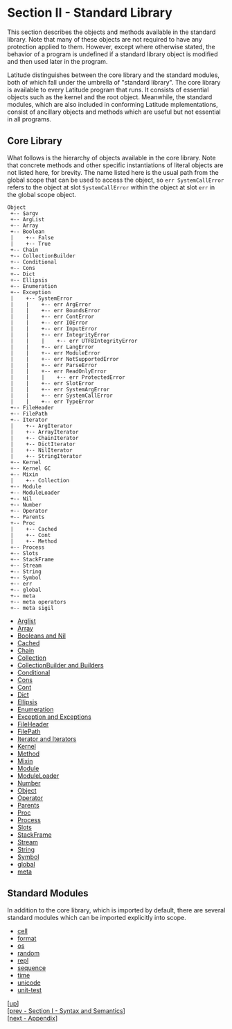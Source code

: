 
# Section II - Standard Library

This section describes the objects and methods available in the
standard library. Note that many of these objects are not required to
have any protection applied to them. However, except where otherwise
stated, the behavior of a program is undefined if a standard library
object is modified and then used later in the program.

Latitude distinguishes between the core library and the standard
modules, both of which fall under the umbrella of "standard
library". The core library is available to every Latitude program that
runs. It consists of essential objects such as the kernel and the root
object. Meanwhile, the standard modules, which are also included in
conforming Latitude mplementations, consist of ancillary objects and
methods which are useful but not essential in all programs.

## Core Library

What follows is the hierarchy of objects available in the core
library. Note that concrete methods and other specific instantiations
of literal objects are not listed here, for brevity. The name listed
here is the usual path from the global scope that can be used to
access the object, so `err SystemCallError` refers to the object at
slot `SystemCallError` within the object at slot `err` in the global
scope object.

    Object
     +-- $argv
     +-- ArgList
     +-- Array
     +-- Boolean
     |    +-- False
     |    +-- True
     +-- Chain
     +-- CollectionBuilder
     +-- Conditional
     +-- Cons
     +-- Dict
     +-- Ellipsis
     +-- Enumeration
     +-- Exception
     |    +-- SystemError
     |    |    +-- err ArgError
     |    |    +-- err BoundsError
     |    |    +-- err ContError
     |    |    +-- err IOError
     |    |    +-- err InputError
     |    |    +-- err IntegrityError
     |    |    |    +-- err UTF8IntegrityError
     |    |    +-- err LangError
     |    |    +-- err ModuleError
     |    |    +-- err NotSupportedError
     |    |    +-- err ParseError
     |    |    +-- err ReadOnlyError
     |    |    |    +-- err ProtectedError
     |    |    +-- err SlotError
     |    |    +-- err SystemArgError
     |    |    +-- err SystemCallError
     |    |    +-- err TypeError
     +-- FileHeader
     +-- FilePath
     +-- Iterator
     |    +-- ArgIterator
     |    +-- ArrayIterator
     |    +-- ChainIterator
     |    +-- DictIterator
     |    +-- NilIterator
     |    +-- StringIterator
     +-- Kernel
     +-- Kernel GC
     +-- Mixin
     |    +-- Collection
     +-- Module
     +-- ModuleLoader
     +-- Nil
     +-- Number
     +-- Operator
     +-- Parents
     +-- Proc
     |    +-- Cached
     |    +-- Cont
     |    +-- Method
     +-- Process
     +-- Slots
     +-- StackFrame
     +-- Stream
     +-- String
     +-- Symbol
     +-- err
     +-- global
     +-- meta
     +-- meta operators
     +-- meta sigil

 * [Arglist](arglist.md)
 * [Array](array.md)
 * [Booleans and Nil](boolnil.md)
 * [Cached](cached.md)
 * [Chain](chain.md)
 * [Collection](collection.md)
 * [CollectionBuilder and Builders](collbuilder.md)
 * [Conditional](conditional.md)
 * [Cons](cons.md)
 * [Cont](cont.md)
 * [Dict](dict.md)
 * [Ellipsis](ellipsis.md)
 * [Enumeration](enumeration.md)
 * [Exception and Exceptions](exception.md)
 * [FileHeader](fileheader.md)
 * [FilePath](filepath.md)
 * [Iterator and Iterators](iterator.md)
 * [Kernel](kernel.md)
 * [Method](method.md)
 * [Mixin](mixin.md)
 * [Module](module.md)
 * [ModuleLoader](moduleloader.md)
 * [Number](number.md)
 * [Object](object.md)
 * [Operator](operator.md)
 * [Parents](parents.md)
 * [Proc](proc.md)
 * [Process](process.md)
 * [Slots](slots.md)
 * [StackFrame](stackframe.md)
 * [Stream](stream.md)
 * [String](string.md)
 * [Symbol](symbol.md)
 * [global](global.md)
 * [meta](meta.md)

## Standard Modules

In addition to the core library, which is imported by default, there
are several standard modules which can be imported explicitly into
scope.

 * [cell](cell.md)
 * [format](format.md)
 * [os](os.md)
 * [random](random.md)
 * [repl](repl.md)
 * [sequence](sequence.md)
 * [time](time.md)
 * [unicode](unicode.md)
 * [unit-test](unit-test.md)

[[up](..)]
<br/>[[prev - Section I - Syntax and Semantics](../i_syntax_and_semantics/)]
<br/>[[next - Appendix](../appendix/)]

